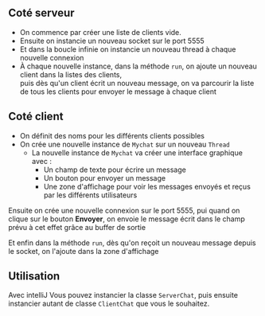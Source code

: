 Coté serveur
--
- On commence par créer une liste de clients vide. 
- Ensuite on instancie un nouveau socket sur le port 5555
- Et dans la boucle infinie on instancie un nouveau thread à chaque nouvelle connexion
- À chaque nouvelle instance, dans la méthode `run`, on ajoute un nouveau client dans la listes des clients,  
puis dès qu'un client écrit un nouveau message, on va parcourir la liste de tous les clients pour envoyer le message à chaque client


Coté client
--
- On définit des noms pour les différents clients possibles
- On crée une nouvelle instance de `Mychat` sur un nouveau `Thread`
  - La nouvelle instance de `Mychat` va créer une interface graphique avec : 
    - Un champ de texte pour écrire un message
    - Un bouton pour envoyer un message
    - Une zone d'affichage pour voir les messages envoyés et reçus par les différents utilisateurs  


Ensuite on crée une nouvelle connexion sur le port 5555, pui quand on clique sur le bouton **Envoyer**, on envoie le message écrit dans le champ prévu à cet effet grâce au buffer de sortie
  
Et enfin dans la méthode `run`, dès qu'on reçoit un nouveau message depuis le socket, on l'ajoute dans la zone d'affichage


Utilisation
-- 
Avec intelliJ Vous pouvez instancier la classe `ServerChat`, puis ensuite instancier autant de classe `ClientChat` que vous le souhaitez.